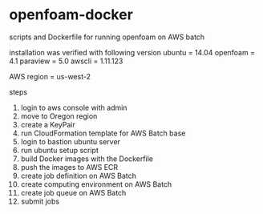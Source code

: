 # openfoam-docker
scripts and Dockerfile for running openfoam on AWS batch

installation was verified with following version
ubuntu = 14.04
openfoam = 4.1
paraview = 5.0
awscli = 1.11.123

AWS region = us-west-2

steps
1. login to aws console with admin
2. move to Oregon region
3. create a KeyPair
4. run CloudFormation template for AWS Batch base
5. login to bastion ubuntu server
6. run ubuntu setup script
7. build Docker images with the Dockerfile
8. push the images to AWS ECR
9. create job definition on AWS Batch
10. create computing environment on AWS Batch
11. create job queue on AWS Batch
12. submit jobs
